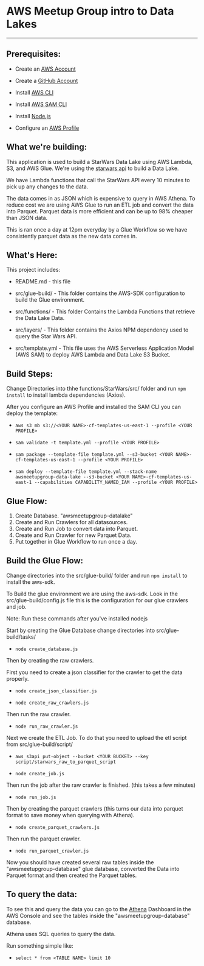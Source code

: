 # AWS Meetup Group intro to Data Lakes

---

## Prerequisites:

- Create an [AWS Account](https://aws.amazon.com/)
- Create a [GitHub Account](https://github.com/)

- Install [AWS CLI](https://aws.amazon.com/cli/)

- Install [AWS SAM CLI](https://docs.aws.amazon.com/serverless-application-model/latest/developerguide/serverless-sam-cli-install.html)

- Install [Node.js](https://nodejs.org/en/download/)

- Configure an [AWS Profile](https://docs.aws.amazon.com/cli/latest/userguide/cli-configure-quickstart.html)

## What we're building:

This application is used to build a StarWars Data Lake using AWS Lambda, S3, and AWS Glue. We're using the [starwars api](https://swapi.dev/) to build a Data Lake.

We have Lambda functions that call the StarWars API every 10 minutes to pick up any changes to the data.

The data comes in as JSON which is expensive to query in AWS Athena. To reduce cost we are using AWS Glue to run an ETL job and convert the data into Parquet. Parquet data is more efficient and can be up to 98% cheaper than JSON data.

This is ran once a day at 12pm everyday by a Glue Workflow so we have consistently parquet data as the new data comes in.

## What's Here:

This project includes:

- README.md - this file

- src/glue-build/ - This folder contains the AWS-SDK configuration to build the Glue environment.

- src/functions/ - This folder Contains the Lambda Functions that retrieve the Data Lake Data.

- src/layers/ - This folder contains the Axios NPM dependency used to query the Star Wars API.

- src/template.yml - This file uses the AWS Serverless Application Model (AWS SAM) to deploy AWS Lambda and Data Lake S3 Bucket.

## Build Steps:

Change Directories into thhe functions/StarWars/src/ folder and run `npm install` to install lambda dependencies (Axios).

After you configure an AWS Profile and installed the SAM CLI you can deploy the template:

- `aws s3 mb s3://<YOUR NAME>-cf-templates-us-east-1 --profile <YOUR PROFILE>`

- `sam validate -t template.yml --profile <YOUR PROFILE>`

- `sam package --template-file template.yml --s3-bucket <YOUR NAME>-cf-templates-us-east-1 --profile <YOUR PROFILE>`

- `sam deploy --template-file template.yml --stack-name awsmeetupgroup-data-lake --s3-bucket <YOUR NAME>-cf-templates-us-east-1 --capabilities CAPABILITY_NAMED_IAM --profile <YOUR PROFILE>`

## Glue Flow:

1. Create Database. "awsmeetupgroup-datalake"
2. Create and Run Crawlers for all datasources.
3. Create and Run Job to convert data into Parquet.
4. Create and Run Crawler for new Parquet Data.
5. Put together in Glue Workflow to run once a day.

## Build the Glue Flow:

Change directories into the src/glue-build/ folder and run `npm install` to install the aws-sdk.

To Build the glue environment we are using the aws-sdk. Look in the src/glue-build/config.js file this is the configuration for our glue crawlers and job.

Note: Run these commands after you've installed nodejs

Start by creating the Glue Database change directories into src/glue-build/tasks/

- `node create_database.js`

Then by creating the raw crawlers.

First you need to create a json classifier for the crawler to get the data properly.

- `node create_json_classifier.js`

- `node create_raw_crawlers.js`

Then run the raw crawler.

- `node run_raw_crawler.js`

Next we create the ETL Job. To do that you need to upload the etl script from src/glue-build/script/

- `aws s3api put-object --bucket <YOUR BUCKET> --key script/starwars_raw_to_parquet_script`

- `node create_job.js`

Then run the job after the raw crawler is finished. (this takes a few minutes)

- `node run_job.js`

Then by creating the parquet crawlers (this turns our data into parquet format to save money when querying with Athena).

- `node create_parquet_crawlers.js`

Then run the parquet crawler.

- `node run_parquet_crawler.js`

Now you should have created several raw tables inside the "awsmeetupgroup-database" glue database, converted the Data into Parquet format and then created the Parquet tables.

## To query the data:

To see this and query the data you can go to the [Athena](https://console.aws.amazon.com/athena/home?region=us-east-1) Dashboard in the AWS Console and see the tables inside the "awsmeetupgroup-database" database.

Athena uses SQL queries to query the data.

Run something simple like:

- `select * from <TABLE NAME> limit 10`
